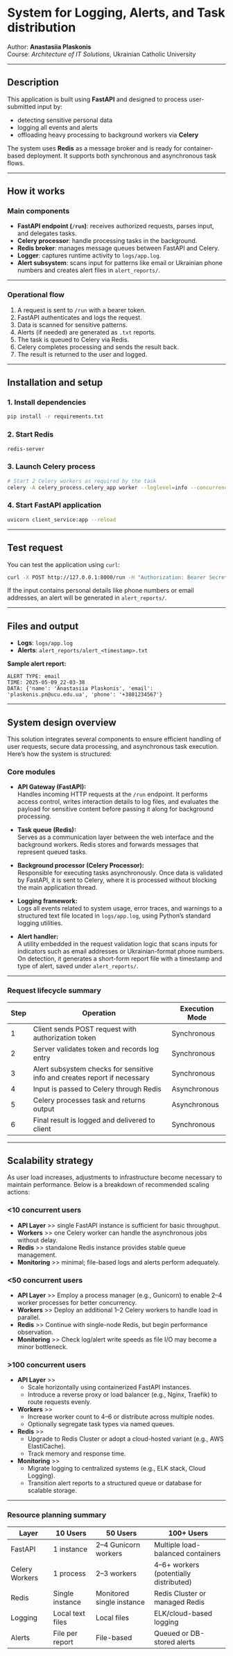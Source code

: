 # System for Logging, Alerts, and Task distribution  
Author: **Anastasiia Plaskonis**  
Course: *Architecture of IT Solutions*, Ukrainian Catholic University

---

## Description

This application is built using **FastAPI** and designed to process user-submitted input by:

- detecting sensitive personal data
- logging all events and alerts
- offloading heavy processing to background workers via **Celery**

The system uses **Redis** as a message broker and is ready for container-based deployment. It supports both synchronous and asynchronous task flows.

---

## How it works

### Main components

- **FastAPI endpoint (`/run`)**: receives authorized requests, parses input, and delegates tasks.
- **Celery processor**: handle processing tasks in the background.
- **Redis broker**: manages message queues between FastAPI and Celery.
- **Logger**: captures runtime activity to `logs/app.log`.
- **Alert subsystem**: scans input for patterns like email or Ukrainian phone numbers and creates alert files in `alert_reports/`.

---

### Operational flow

1. A request is sent to `/run` with a bearer token.
2. FastAPI authenticates and logs the request.
3. Data is scanned for sensitive patterns.
4. Alerts (if needed) are generated as `.txt` reports.
5. The task is queued to Celery via Redis.
6. Celery completes processing and sends the result back.
7. The result is returned to the user and logged.

---

## Installation and setup

### 1. Install dependencies
```bash
pip install -r requirements.txt
```

### 2. Start Redis
```bash
redis-server
```

### 3. Launch Celery process
```bash
# Start 2 Celery workers as required by the task
celery -A celery_process.celery_app worker --loglevel=info --concurrency=2
```

### 4. Start FastAPI application
```bash
uvicorn client_service:app --reload
```

---

## Test request

You can test the application using `curl`:
```bash
curl -X POST http://127.0.0.1:8000/run -H "Authorization: Bearer Secret123"
```

If the input contains personal details like phone numbers or email addresses, an alert will be generated in `alert_reports/`.

---

## Files and output

- **Logs**: `logs/app.log`
- **Alerts**: `alert_reports/alert_<timestamp>.txt`

**Sample alert report:**
```
ALERT TYPE: email
TIME: 2025-05-09_22-03-38
DATA: {'name': 'Anastasiia Plaskonis', 'email': 'plaskonis.pn@ucu.edu.ua', 'phone': '+3801234567'}
```

---

## System design overview

This solution integrates several components to ensure efficient handling of user requests, secure data processing, and asynchronous task execution. Here’s how the system is structured:

### Core modules

- **API Gateway (FastAPI):**  
  Handles incoming HTTP requests at the `/run` endpoint. It performs access control, writes interaction details to log files, and evaluates the payload for sensitive content before passing it along for background processing.

- **Task queue (Redis):**  
  Serves as a communication layer between the web interface and the background workers. Redis stores and forwards messages that represent queued tasks.

- **Background processor (Celery Processor):**  
  Responsible for executing tasks asynchronously. Once data is validated by FastAPI, it is sent to Celery, where it is processed without blocking the main application thread.

- **Logging framework:**  
  Logs all events related to system usage, error traces, and warnings to a structured text file located in `logs/app.log`, using Python’s standard logging utilities.

- **Alert handler:**  
  A utility embedded in the request validation logic that scans inputs for indicators such as email addresses or Ukrainian-format phone numbers. On detection, it generates a short-form report file with a timestamp and type of alert, saved under `alert_reports/`.

---

### Request lifecycle summary

| Step | Operation | Execution Mode |
|------|-----------|----------------|
| 1 | Client sends POST request with authorization token | Synchronous |
| 2 | Server validates token and records log entry | Synchronous |
| 3 | Alert subsystem checks for sensitive info and creates report if necessary | Synchronous |
| 4 | Input is passed to Celery through Redis | Asynchronous |
| 5 | Celery processes task and returns output | Asynchronous |
| 6 | Final result is logged and delivered to client | Synchronous |

---

## Scalability strategy

As user load increases, adjustments to infrastructure become necessary to maintain performance. Below is a breakdown of recommended scaling actions:

### <10 concurrent users
- **API Layer**  >>   single FastAPI instance is sufficient for basic throughput.
- **Workers**    >>   one Celery worker can handle the asynchronous jobs without delay.
- **Redis**      >>   standalone Redis instance provides stable queue management.
- **Monitoring** >>   minimal; file-based logs and alerts perform adequately.

### <50 concurrent users
- **API Layer**  >>   Employ a process manager (e.g., Gunicorn) to enable 2–4 worker processes for better concurrency.
- **Workers**    >>   Deploy an additional 1–2 Celery workers to handle load in parallel.
- **Redis**      >>   Continue with single-node Redis, but begin performance observation.
- **Monitoring** >>   Check log/alert write speeds as file I/O may become a minor bottleneck.

### >100 concurrent users
- **API Layer**  >>
  - Scale horizontally using containerized FastAPI instances.
  - Introduce a reverse proxy or load balancer (e.g., Nginx, Traefik) to route requests evenly.
- **Workers**    >>
  - Increase worker count to 4–6 or distribute across multiple nodes.
  - Optionally segregate task types via named queues.
- **Redis**      >>
  - Upgrade to Redis Cluster or adopt a cloud-hosted variant (e.g., AWS ElastiCache).
  - Track memory and response time.
- **Monitoring** >>
  - Migrate logging to centralized systems (e.g., ELK stack, Cloud Logging).
  - Transition alert reports to a structured queue or database for scalable storage.

---

### Resource planning summary

| Layer          | 10 Users           | 50 Users                     | 100+ Users                                |
|----------------|--------------------|-------------------------------|--------------------------------------------|
| FastAPI        | 1 instance         | 2–4 Gunicorn workers          | Multiple load-balanced containers          |
| Celery Workers | 1 process          | 2–3 workers                   | 4–6+ workers (potentially distributed)      |
| Redis          | Single instance    | Monitored single instance     | Redis Cluster or managed Redis             |
| Logging        | Local text files   | Local files                   | ELK/cloud-based logging                    |
| Alerts         | File per report    | File-based                    | Queued or DB-stored alerts                 |